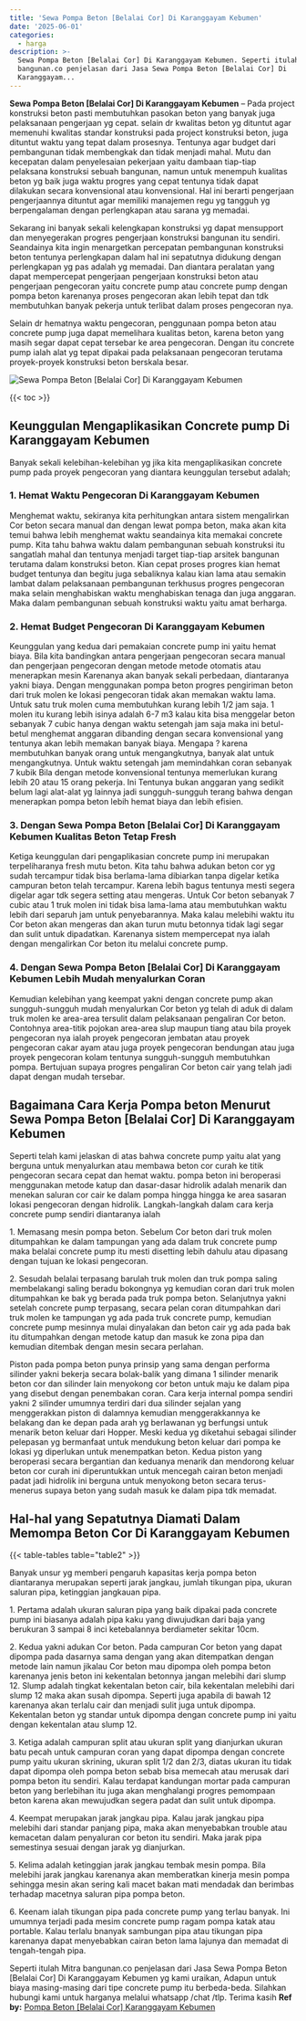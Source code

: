 ```yaml
---
title: 'Sewa Pompa Beton [Belalai Cor] Di Karanggayam Kebumen'
date: '2025-06-01'
categories:
  - harga
description: >-
  Sewa Pompa Beton [Belalai Cor] Di Karanggayam Kebumen. Seperti itulah Mitra
  bangunan.co penjelasan dari Jasa Sewa Pompa Beton [Belalai Cor] Di
  Karanggayam...
---
```


**Sewa Pompa Beton \[Belalai Cor\] Di Karanggayam Kebumen** – Pada project konstruksi beton pasti membutuhkan pasokan beton yang banyak juga pelaksanaan pengerjaan yg cepat. selain dr kwalitas beton yg dituntut agar memenuhi kwalitas standar konstruksi pada project konstruksi beton, juga dituntut waktu yang tepat dalam prosesnya. Tentunya agar budget dari pembangunan tidak membengkak dan tidak menjadi mahal. Mutu dan kecepatan dalam penyelesaian pekerjaan yaitu dambaan tiap-tiap pelaksana konstruksi sebuah bangunan, namun untuk menempuh kualitas beton yg baik juga waktu progres yang cepat tentunya tidak dapat dilakukan secara konvensional atau konvensional. Hal ini berarti pengerjaan pengerjaannya dituntut agar memiliki manajemen regu yg tangguh yg berpengalaman dengan perlengkapan atau sarana yg memadai.

Sekarang ini banyak sekali kelengkapan konstruksi yg dapat mensupport dan menyegerakan progres pengerjaan konstruksi bangunan itu sendiri. Seandainya kita ingin menargetkan percepatan pembangunan konstruksi beton tentunya perlengkapan dalam hal ini sepatutnya didukung dengan perlengkapan yg pas adalah yg memadai. Dan diantara peralatan yang dapat mempercepat pengerjaan pengerjaan konstruksi beton atau pengerjaan pengecoran yaitu concrete pump atau concrete pump dengan pompa beton karenanya proses pengecoran akan lebih tepat dan tdk membutuhkan banyak pekerja untuk terlibat dalam proses pengecoran nya.

Selain dr hematnya waktu pengecoran, penggunaan pompa beton atau concrete pump juga dapat memelihara kualitas beton, karena beton yang masih segar dapat cepat tersebar ke area pengecoran. Dengan itu concrete pump ialah alat yg tepat dipakai pada pelaksanaan pengecoran terutama proyek-proyek konstruksi beton berskala besar.

![Sewa Pompa Beton [Belalai Cor] Di Karanggayam Kebumen](/images/sewa-concrete-pump-23.png)

{{< toc >}}

## Keunggulan Mengaplikasikan Concrete pump Di Karanggayam Kebumen

Banyak sekali kelebihan-kelebihan yg jika kita mengaplikasikan concrete pump pada proyek pengecoran yang diantara keunggulan tersebut adalah;

### 1\. Hemat Waktu Pengecoran Di Karanggayam Kebumen

Menghemat waktu, sekiranya kita perhitungkan antara sistem mengalirkan Cor beton secara manual dan dengan lewat pompa beton, maka akan kita temui bahwa lebih menghemat waktu seandainya kita memakai concrete pump. Kita tahu bahwa waktu dalam pembangunan sebuah konstruksi itu sangatlah mahal dan tentunya menjadi target tiap-tiap arsitek bangunan terutama dalam konstruksi beton. Kian cepat proses progres kian hemat budget tentunya dan begitu juga sebaliknya kalau kian lama atau semakin lambat dalam pelaksanaan pembangunan terkhusus progres pengecoran maka selain menghabiskan waktu menghabiskan tenaga dan juga anggaran. Maka dalam pembangunan sebuah konstruksi waktu yaitu amat berharga.

### 2\. Hemat Budget Pengecoran Di Karanggayam Kebumen

Keunggulan yang kedua dari pemakaian concrete pump ini yaitu hemat biaya. Bila kita bandingkan antara pengerjaan pengecoran secara manual dan pengerjaan pengecoran dengan metode metode otomatis atau menerapkan mesin Karenanya akan banyak sekali perbedaan, diantaranya yakni biaya. Dengan menggunakan pompa beton progres pengiriman beton dari truk molen ke lokasi pengecoran tidak akan memakan waktu lama. Untuk satu truk molen cuma membutuhkan kurang lebih 1/2 jam saja. 1 molen itu kurang lebih isinya adalah 6-7 m3 kalau kita bisa menggelar beton sebanyak 7 cubic hanya dengan waktu setengah jam saja maka ini betul-betul menghemat anggaran dibanding dengan secara konvensional yang tentunya akan lebih memakan banyak biaya. Mengapa ? karena membutuhkan banyak orang untuk mengangkutnya, banyak alat untuk mengangkutnya. Untuk waktu setengah jam memindahkan coran sebanyak 7 kubik Bila dengan metode konvensional tentunya memerlukan kurang lebih 20 atau 15 orang pekerja. Ini Tentunya bukan anggaran yang sedikit belum lagi alat-alat yg lainnya jadi sungguh-sungguh terang bahwa dengan menerapkan pompa beton lebih hemat biaya dan lebih efisien.

### 3\. Dengan Sewa Pompa Beton \[Belalai Cor\] Di Karanggayam Kebumen Kualitas Beton Tetap Fresh

Ketiga keunggulan dari pengaplikasian concrete pump ini merupakan terpeliharanya fresh mutu beton. Kita tahu bahwa adukan beton cor yg sudah tercampur tidak bisa berlama-lama dibiarkan tanpa digelar ketika campuran beton telah tercampur. Karena lebih bagus tentunya mesti segera digelar agar tdk segera setting atau mengeras. Untuk Cor beton sebanyak 7 cubic atau 1 truk molen ini tidak bisa lama-lama atau membutuhkan waktu lebih dari separuh jam untuk penyebarannya. Maka kalau melebihi waktu itu Cor beton akan mengeras dan akan turun mutu betonnya tidak lagi segar dan sulit untuk dipadatkan. Karenanya sistem mempercepat nya ialah dengan mengalirkan Cor beton itu melalui concrete pump.

### 4\. Dengan Sewa Pompa Beton \[Belalai Cor\] Di Karanggayam Kebumen Lebih Mudah menyalurkan Coran

Kemudian kelebihan yang keempat yakni dengan concrete pump akan sungguh-sungguh mudah menyalurkan Cor beton yg telah di aduk di dalam truk molen ke area-area tersulit dalam pelaksanaan pengaliran Cor beton. Contohnya area-titik pojokan area-area slup maupun tiang atau bila proyek pengecoran nya ialah proyek pengecoran jembatan atau proyek pengecoran cakar ayam atau juga proyek pengecoran bendungan atau juga proyek pengecoran kolam tentunya sungguh-sungguh membutuhkan pompa. Bertujuan supaya progres pengaliran Cor beton cair yang telah jadi dapat dengan mudah tersebar.

## Bagaimana Cara Kerja Pompa beton Menurut Sewa Pompa Beton \[Belalai Cor\] Di Karanggayam Kebumen

Seperti telah kami jelaskan di atas bahwa concrete pump yaitu alat yang berguna untuk menyalurkan atau membawa beton cor curah ke titik pengecoran secara cepat dan hemat waktu. pompa beton ini beroperasi menggunakan metode katup dan dasar-dasar hidrolik adalah menarik dan menekan saluran cor cair ke dalam pompa hingga hingga ke area sasaran lokasi pengecoran dengan hidrolik. Langkah-langkah dalam cara kerja concrete pump sendiri diantaranya ialah

1\. Memasang mesin pompa beton. Sebelum Cor beton dari truk molen ditumpahkan ke dalam tampungan yang ada dalam truk concrete pump maka belalai concrete pump itu mesti disetting lebih dahulu atau dipasang dengan tujuan ke lokasi pengecoran.

2\. Sesudah belalai terpasang barulah truk molen dan truk pompa saling membelakangi saling beradu bokongnya yg kemudian coran dari truk molen ditumpahkan ke bak yg berada pada truk pompa beton. Selanjutnya yakni setelah concrete pump terpasang, secara pelan coran ditumpahkan dari truk molen ke tampungan yg ada pada truk concrete pump, kemudian concrete pump mesinnya mulai dinyalakan dan beton cair yg ada pada bak itu ditumpahkan dengan metode katup dan masuk ke zona pipa dan kemudian ditembak dengan mesin secara perlahan.

Piston pada pompa beton punya prinsip yang sama dengan performa silinder yakni bekerja secara bolak-balik yang dimana 1 silinder menarik beton cor dan silinder lain menyokong cor beton untuk maju ke dalam pipa yang disebut dengan penembakan coran. Cara kerja internal pompa sendiri yakni 2 silinder umumnya terdiri dari dua silinder sejalan yang menggerakkan piston di dalamnya kemudian menggerakkannya ke belakang dan ke depan pada arah yg berlawanan yg berfungsi untuk menarik beton keluar dari Hopper. Meski kedua yg diketahui sebagai silinder pelepasan yg bermanfaat untuk mendukung beton keluar dari pompa ke lokasi yg diperlukan untuk menempatkan beton. Kedua piston yang beroperasi secara bergantian dan keduanya menarik dan mendorong keluar beton cor curah ini diperuntukkan untuk mencegah cairan beton menjadi padat jadi hidrolik ini berguna untuk menyokong beton secara terus-menerus supaya beton yang sudah masuk ke dalam pipa tdk memadat.

## Hal-hal yang Sepatutnya Diamati Dalam Memompa Beton Cor Di Karanggayam Kebumen

{{< table-tables table="table2" >}}

Banyak unsur yg memberi pengaruh kapasitas kerja pompa beton diantaranya merupakan seperti jarak jangkau, jumlah tikungan pipa, ukuran saluran pipa, ketinggian jangkauan pipa.

1\. Pertama adalah ukuran saluran pipa yang baik dipakai pada concrete pump ini biasanya adalah pipa kaku yang diwujudkan dari baja yang berukuran 3 sampai 8 inci ketebalannya berdiameter sekitar 10cm.

2\. Kedua yakni adukan Cor beton. Pada campuran Cor beton yang dapat dipompa pada dasarnya sama dengan yang akan ditempatkan dengan metode lain namun jikalau Cor beton mau dipompa oleh pompa beton karenanya jenis beton ini kekentalan betonnya jangan melebihi dari slump 12. Slump adalah tingkat kekentalan beton cair, bila kekentalan melebihi dari slump 12 maka akan susah dipompa. Seperti juga apabila di bawah 12 karenanya akan terlalu cair dan menjadi sulit juga untuk dipompa. Kekentalan beton yg standar untuk dipompa dengan concrete pump ini yaitu dengan kekentalan atau slump 12.

3\. Ketiga adalah campuran split atau ukuran split yang dianjurkan ukuran batu pecah untuk campuran coran yang dapat dipompa dengan concrete pump yaitu ukuran skrining, ukuran split 1/2 dan 2/3, diatas ukuran itu tidak dapat dipompa oleh pompa beton sebab bisa memecah atau merusak dari pompa beton itu sendiri. Kalau terdapat kandungan mortar pada campuran beton yang berlebihan itu juga akan menghalangi progres pemompaan beton karena akan mewujudkan segera padat dan sulit untuk dipompa.

4\. Keempat merupakan jarak jangkau pipa. Kalau jarak jangkau pipa melebihi dari standar panjang pipa, maka akan menyebabkan trouble atau kemacetan dalam penyaluran cor beton itu sendiri. Maka jarak pipa semestinya sesuai dengan jarak yg dianjurkan.

5\. Kelima adalah ketinggian jarak jangkau tembak mesin pompa. Bila melebihi jarak jangkau karenanya akan memberatkan kinerja mesin pompa sehingga mesin akan sering kali macet bakan mati mendadak dan berimbas terhadap macetnya saluran pipa pompa beton.

6\. Keenam ialah tikungan pipa pada concrete pump yang terlau banyak. Ini umumnya terjadi pada mesim concrete pump ragam pompa katak atau portable. Kalau terlalu bnanyak sambungan pipa atau tikungan pipa karenanya dapat menyebabkan cairan beton lama lajunya dan memadat di tengah-tengah pipa.

Seperti itulah Mitra bangunan.co penjelasan dari Jasa Sewa Pompa Beton \[Belalai Cor\] Di Karanggayam Kebumen yg kami uraikan, Adapun untuk biaya masing-masing dari tipe concrete pump itu berbeda-beda. Silahkan hubungi kami untuk harganya melalui whatsapp /chat /tlp. Terima kasih
**Ref by:** [Pompa Beton [Belalai Cor] Karanggayam Kebumen](https://id.wikipedia.org/wiki/Pompa)
